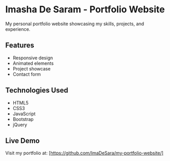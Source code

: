 # Imasha De Saram - Portfolio Website
My personal portfolio website showcasing my skills, projects, and experience.

## Features
- Responsive design
- Animated elements
- Project showcase
- Contact form

## Technologies Used
- HTML5
- CSS3
- JavaScript
- Bootstrap
- jQuery

## Live Demo
Visit my portfolio at: [https://github.com/ImaDeSara/my-portfolio-website/]